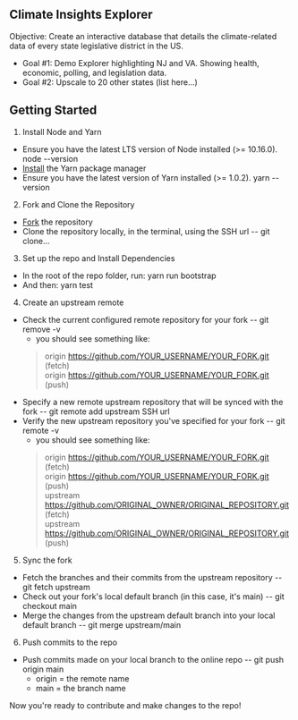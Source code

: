 ## Climate Insights Explorer
Objective: Create an interactive database that details the climate-related data of every state legislative district in the US. <br>
* Goal #1: Demo Explorer highlighting NJ and VA. Showing health, economic, polling, and legislation data. <br>
* Goal #2: Upscale to 20 other states (list here...) <br>

## Getting Started
1. Install Node and Yarn
* Ensure you have the latest LTS version of Node installed (>= 10.16.0). node --version
* [Install](https://classic.yarnpkg.com/en/docs/install#mac-stable) the Yarn package manager
* Ensure you have the latest version of Yarn installed (>= 1.0.2). yarn --version

2. Fork and Clone the Repository
* [Fork](https://docs.github.com/en/github/getting-started-with-github/fork-a-repo) the repository
* Clone the repository locally, in the terminal, using the SSH url -- git clone...

3. Set up the repo and Install Dependencies
* In the root of the repo folder, run: yarn run bootstrap
* And then: yarn test

4. Create an upstream remote
* Check the current configured remote repository for your fork -- git remove -v
  * you should see something like:
  > origin    https://github.com/YOUR_USERNAME/YOUR_FORK.git (fetch) <br>
  > origin    https://github.com/YOUR_USERNAME/YOUR_FORK.git (push) <br>
* Specify a new remote upstream repository that will be synced with the fork --  git remote add upstream SSH url
* Verify the new upstream repository you've specified for your fork -- git remote -v
  * you should see something like:
  > origin    https://github.com/YOUR_USERNAME/YOUR_FORK.git (fetch) <br>
  > origin    https://github.com/YOUR_USERNAME/YOUR_FORK.git (push) <br>
  > upstream  https://github.com/ORIGINAL_OWNER/ORIGINAL_REPOSITORY.git (fetch) <br>
  > upstream  https://github.com/ORIGINAL_OWNER/ORIGINAL_REPOSITORY.git (push) <br>
  
5. Sync the fork
  * Fetch the branches and their commits from the upstream repository -- git fetch upstream
  * Check out your fork's local default branch (in this case, it's main) -- git checkout main
  * Merge the changes from the upstream default branch into your local default branch -- git merge upstream/main
  
6. Push commits to the repo
  * Push commits made on your local branch to the online repo -- git push origin main
    * origin = the remote name
    * main = the branch name

Now you're ready to contribute and make changes to the repo!
